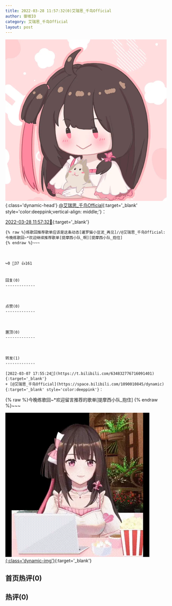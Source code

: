 ```yaml
---
title: 2022-03-28 11:57:32(0)艾瑞思_千鸟Official
author: 御坂IO
category: 艾瑞思_千鸟Official
layout: post
---
```


![img](/images/7e08840c56f251de28bdf766b647bd5fe9a5d50a.jpg){:class='dynamic-head'}
[@艾瑞思_千鸟Official](https://space.bilibili.com/1090010845/dynamic){:target='_blank' style='color:deeppink;vertical-align: middle;'}：

[2022-03-28 11:57:32🔗](https://t.bilibili.com/642533343851708419){:target='_blank'}

~~~
{% raw %}练歌回推荐歌单应该是这条动态[暹罗猫小豆泥_再见]//@艾瑞思_千鸟Official:今晚练歌回~*欢迎继续推荐歌单[提摩西小队_啊][提摩西小队_抱住]
{% endraw %}~~~



↪️0 💬37 👍161


回复(0)
-------------



点赞(0)
-------------



置顶(0)
-------------



转发(1)
-------------

[2022-03-07 17:55:24🔗](https://t.bilibili.com/634832776716091401){:target='_blank'}
+ [@艾瑞思_千鸟Official](https://space.bilibili.com/1090010845/dynamic){:target='_blank' style='color:deeppink'}：
~~~
{% raw %}今晚练歌回~*欢迎留言推荐的歌单[提摩西小队_抱住]
{% endraw %}~~~


[![img](/images/97c11cff2f1f8c3d2a00c51cecfb76f5cd607306.gif){:class='dynamic-img'}](/images/97c11cff2f1f8c3d2a00c51cecfb76f5cd607306.gif){:target='_blank'}




首页热评(0)
-------------



热评(0)
-------------



